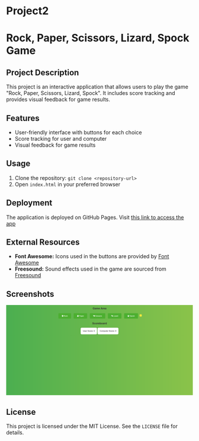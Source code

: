 # Project2
# Rock, Paper, Scissors, Lizard, Spock Game

## Project Description
This project is an interactive application that allows users to play the game "Rock, Paper, Scissors, Lizard, Spock". It includes score tracking and provides visual feedback for game results.

## Features
- User-friendly interface with buttons for each choice
- Score tracking for user and computer
- Visual feedback for game results

## Usage
1. Clone the repository: `git clone <repository-url>`
2. Open `index.html` in your preferred browser

## Deployment
The application is deployed on GitHub Pages. Visit [this link to access the app](https://<your-username>.github.io/<repository-name>)

## External Resources
- **Font Awesome:** Icons used in the buttons are provided by [Font Awesome](https://fontawesome.com/)
- **Freesound:** Sound effects used in the game are sourced from [Freesound](https://freesound.org/)

## Screenshots
![Game View](screenshot.png)

## License
This project is licensed under the MIT License. See the `LICENSE` file for details.
